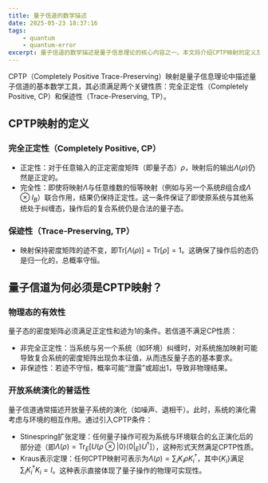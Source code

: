 ```yaml
---
title: 量子信道的数学描述
date: 2025-05-23 18:37:16
tags:
    - quantum
    - quantum-error
excerpt: 量子信道的数学描述是量子信息理论的核心内容之一。本文将介绍CPTP映射的定义及其在量子信道中的重要性。
---
```

CPTP（Completely Positive Trace-Preserving）映射是量子信息理论中描述量子信道的基本数学工具，其必须满足两个关键性质：完全正定性（Completely Positive, CP）和保迹性（Trace-Preserving, TP）。

## CPTP映射的定义
### 完全正定性（Completely Positive, CP）
- 正定性：对于任意输入的正定密度矩阵（即量子态）$\rho$，映射后的输出$\Lambda(\rho)$仍然是正定的。
- 完全性：即使将映射$\Lambda$与任意维数的恒等映射（例如与另一个系统$B$组合成$\Lambda \otimes I_B$）联合作用，结果仍保持正定性。这一条件保证了即使原系统与其他系统处于纠缠态，操作后的复合系统仍是合法的量子态。

### 保迹性（Trace-Preserving, TP）
- 映射保持密度矩阵的迹不变，即$\text{Tr}[\Lambda(\rho)] = \text{Tr}[\rho] = 1$。这确保了操作后的态仍是归一化的，总概率守恒。


## 量子信道为何必须是CPTP映射？
### 物理态的有效性
量子态的密度矩阵必须满足正定性和迹为1的条件。若信道不满足CP性质：
- 非完全正定性：当系统与另一个系统（如环境）纠缠时，对系统施加映射可能导致复合系统的密度矩阵出现负本征值，从而违反量子态的基本要求。
- 非保迹性：若迹不守恒，概率可能“泄露”或超出1，导致非物理结果。

### 开放系统演化的普适性
量子信道通常描述开放量子系统的演化（如噪声、退相干）。此时，系统的演化需考虑与环境的相互作用。通过引入CPTP条件：
- Stinespring扩张定理：任何量子操作可视为系统与环境联合的幺正演化后的部分迹（即$\Lambda(\rho) = \text{Tr}_E[U(\rho \otimes |0\rangle\langle 0|_E)U^\dagger]$），这种形式天然满足CPTP性质。
- Kraus表示定理：任何CPTP映射可表示为$\Lambda(\rho) = \sum_i K_i \rho K_i^\dagger$，其中$\{K_i\}$满足$\sum_i K_i^\dagger K_i = I$。这种表示直接体现了量子操作的物理可实现性。
